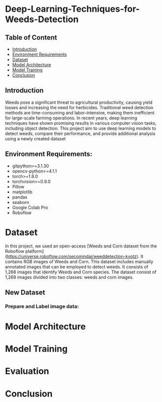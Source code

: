 # Deep-Learning-Techniques-for-Weeds-Detection


## Table of Content
* [Introduction](#Introduction)
* [Environment Requirements](#Environment-Requirements)
* [Dataset](#Dataset)
* [Model Architecture](#Model-Architecture)
* [Model Training](#Model-Training)
* [Conclusion](#Conclusion)

## Introduction  
Weeds pose a significant threat to agricultural productivity, causing yield losses and increasing the need for herbicides. Traditional weed detection methods are time-consuming and labor-intensive, making them inefficient for large-scale farming operations. In recent years, deep learning techniques have shown promising results in various computer vision tasks, including object detection. This project aim to use deep learning models to detect weeds, compare their performance, and provide additional analysis using a newly created dataset

## Environment Requirements:

* gitpython>=3.1.30
* opencv-python>=4.1.1
* torch>=1.8.0
* torchvision>=0.9.0
* Pillow
* matplotlib
* pandas
* seaborn
* Google Colab Pro
* Roboflow


# Dataset
In this project, we used an open-access [Weeds and Corn dataset from the Roboflow platform] (https://universe.roboflow.com/secomindai/weeddetection-kvotz). It contains RGB images of Weeds and Corn. This dataset includes manually annotated images that can be employed to detect weeds. It consists of 1,268 images that identify Weeds and Corn species. The dataset consist of 1,268 images divided into two classes: weeds and corn images.

## New Dataset
### Prepare and Label image data:


# Model Architecture

# Model Training

# Evaluation

# Conclusion
